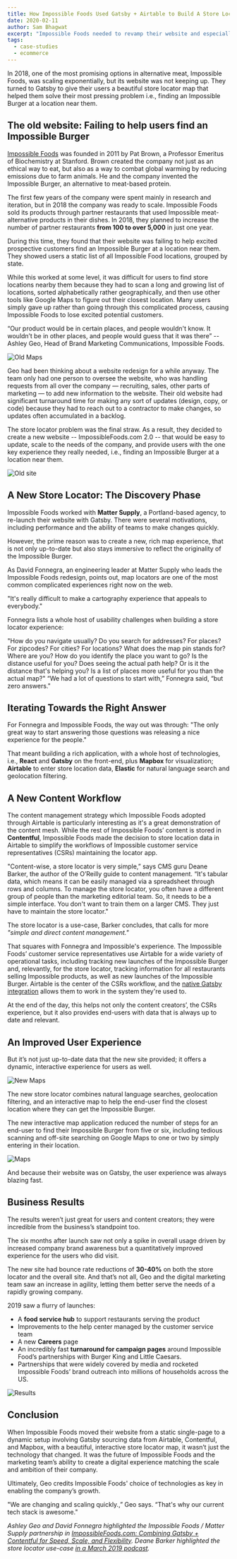 ```yaml
---
title: How Impossible Foods Used Gatsby + Airtable to Build A Store Locator Map
date: 2020-02-11
author: Sam Bhagwat
excerpt: "Impossible Foods needed to revamp their website and especially the store locator map functionality to help excited prospective customers find an Impossible Burger at a location near them. The team built the functionality with a whole host of technologies including Gatsby for the frontend, Mapbox for visualization, Airtable to enter store location data and Elastic for natural language search and geolocation filtering."
tags:
  - case-studies
  - ecommerce
---
```


In 2018, one of the most promising options in alternative meat, Impossible Foods, was scaling exponentially, but its website was not keeping up. They turned to Gatsby to give their users a beautiful store locator map that helped them solve their most pressing problem i.e., finding an Impossible Burger at a location near them.

## The old website: Failing to help users find an Impossible Burger

[Impossible Foods](https://impossiblefoods.com/) was founded in 2011 by Pat Brown, a Professor Emeritus of Biochemistry at Stanford. Brown created the company not just as an ethical way to eat, but also as a way to combat global warming by reducing emissions due to farm animals. He and the company invented the Impossible Burger, an alternative to meat-based protein.

The first few years of the company were spent mainly in research and iteration, but in 2018 the company was ready to scale. Impossible Foods sold its products through partner restaurants that used Impossible meat-alternative products in their dishes. In 2018, they planned to increase the number of partner restaurants **from 100 to over 5,000** in just one year.

During this time, they found that their website was failing to help excited prospective customers find an Impossible Burger at a location near them. They showed users a static list of all Impossible Food locations, grouped by state.

While this worked at some level, it was difficult for users to find store locations nearby them because they had to scan a long and growing list of locations, sorted alphabetically rather geographically, and then use other tools like Google Maps to figure out their closest location. Many users simply gave up rather than going through this complicated process, causing Impossible Foods to lose excited potential customers.

<Pullquote>
“Our product would be in certain places, and people wouldn't know. It wouldn’t be in other places, and people would guess that it was there” -- Ashley Geo, Head of Brand Marketing Communications, Impossible Foods.
</Pullquote>

![Old Maps](./old-maps.gif)

Geo had been thinking about a website redesign for a while anyway. The team only had one person to oversee the website, who was handling requests from all over the company — recruiting, sales, other parts of marketing — to add new information to the website. Their old website had significant turnaround time for making any sort of updates (design, copy, or code) because they had to reach out to a contractor to make changes, so updates often accumulated in a backlog.

The store locator problem was the final straw. As a result, they decided to create a new website -- ImpossibleFoods.com 2.0 -- that would be easy to update, scale to the needs of the company, and provide users with the one key experience they really needed, i.e., finding an Impossible Burger at a location near them.

![Old site](./if-old-site.png)

## A New Store Locator: The Discovery Phase

Impossible Foods worked with **Matter Supply**, a Portland-based agency, to re-launch their website with Gatsby. There were several motivations, including performance and the ability of teams to make changes quickly.

However, the prime reason was to create a new, rich map experience, that is not only up-to-date but also stays immersive to reflect the originality of the Impossible Burger.

As David Fonnegra, an engineering leader at Matter Supply who leads the Impossible Foods redesign, points out, map locators are one of the most common complicated experiences right now on the web.

<Pullquote>
"It's really difficult to make a cartography experience that appeals to everybody."
</Pullquote>

Fonnegra lists a whole host of usability challenges when building a store locator experience:

<Pullquote>
"How do you navigate usually? Do you search for addresses? For places? For zipcodes? For cities? For locations? What does the map pin stands for? Where are you? How do you identify the place you want to go? Is the distance useful for you? Does seeing the actual path help? Or is it the distance that's helping you? Is a list of places more useful for you than the actual map?"
</Pullquote>

<Pullquote>
 “We had a lot of questions to start with,” Fonnegra said, “but zero answers."
</Pullquote>

## Iterating Towards the Right Answer

For Fonnegra and Impossible Foods, the way out was through: "The only great way to start answering those questions was releasing a nice experience for the people."

That meant building a rich application, with a whole host of technologies, i.e., **React** and **Gatsby** on the front-end, plus **Mapbox** for visualization; **Airtable** to enter store location data, **Elastic** for natural language search and geolocation filtering.

## A New Content Workflow

The content management strategy which Impossible Foods adopted through Airtable is particularly interesting as it's a great demonstration of the content mesh. While the rest of Impossible Foods’ content is stored in **Contentful**, Impossible Foods made the decision to store location data in Airtable to simplify the workflows of Impossible customer service representatives (CSRs) maintaining the locator app.

"Content-wise, a store locator is very simple,” says CMS guru Deane Barker, the author of the O’Reilly guide to content management. “It's tabular data, which means it can be easily managed via a spreadsheet through rows and columns. To manage the store locator, you often have a different group of people than the marketing editorial team. So, it needs to be a simple interface. You don't want to train them on a larger CMS. They just have to maintain the store locator."

The store locator is a use-case, Barker concludes, that calls for more _"simple and direct content management."_

That squares with Fonnegra and Impossible's experience. The Impossible Foods’ customer service representatives use Airtable for a wide variety of operational tasks, including tracking new launches of the Impossible Burger and, relevantly, for the store locator, tracking information for all restaurants selling Impossible products, as well as new launches of the Impossible Burger. Airtable is the center of the CSRs workflow, and the [native Gatsby integration](https://www.gatsbyjs.org/packages/gatsby-source-airtable/?=gatsby-source) allows them to work in the system they're used to.

At the end of the day, this helps not only the content creators’, the CSRs experience, but it also provides end-users with data that is always up to date and relevant.

## An Improved User Experience

But it’s not just up-to-date data that the new site provided; it offers a dynamic, interactive experience for users as well.

![New Maps](./new-maps.gif)

The new store locator combines natural language searches, geolocation filtering, and an interactive map to help the end-user find the closest location where they can get the Impossible Burger.

The new interactive map application reduced the number of steps for an end-user to find their Impossible Burger from five or six, including tedious scanning and off-site searching on Google Maps to one or two by simply entering in their location.

![Maps](./if-maps.png)

And because their website was on Gatsby, the user experience was always blazing fast.

## Business Results

The results weren’t just great for users and content creators; they were incredible from the business’s standpoint too.

The six months after launch saw not only a spike in overall usage driven by increased company brand awareness but a quantitatively improved experience for the users who did visit.

The new site had bounce rate reductions of **30-40%** on both the store locator and the overall site. And that’s not all, Geo and the digital marketing team saw an increase in agility, letting them better serve the needs of a rapidly growing company.

2019 saw a flurry of launches:

- A **food service hub** to support restaurants serving the product
- Improvements to the help center managed by the customer service team
- A new **Careers** page
- An incredibly fast **turnaround for campaign pages** around Impossible Food’s partnerships with Burger King and Little Caesars.
- Partnerships that were widely covered by media and rocketed Impossible Foods’ brand outreach into millions of households across the US.

![Results](./results.png)

## Conclusion

When Impossible Foods moved their website from a static single-page to a dynamic setup involving Gatsby sourcing data from Airtable, Contentful, and Mapbox, with a beautiful, interactive store locator map, it wasn’t just the technology that changed. It was the future of Impossible Foods and the marketing team’s ability to create a digital experience matching the scale and ambition of their company.

Ultimately, Geo credits Impossible Foods' choice of technologies as key in enabling the company’s growth.

<Pullquote>"We are changing and scaling quickly.,” Geo says. “That's why our current tech stack is awesome."</Pullquote>

_Ashley Geo and David Fonnegra highlighted the Impossible Foods / Matter Supply partnership in [ImpossibleFoods.com: Combining Gatsby + Contentful for Speed, Scale, and Flexibility](https://www.gatsbyjs.com/impossible-foods-webinar/). Deane Barker highlighted the store locator use-case [in a March 2019 podcast](https://www.ingeniux.com/company/podcast/content-matters-podcast-headless-content-management-with-deane-barker)._
